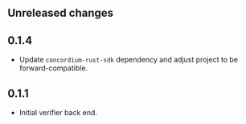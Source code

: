 ## Unreleased changes

## 0.1.4

- Update `concordium-rust-sdk` dependency and adjust project to be forward-compatible.

## 0.1.1

- Initial verifier back end.
